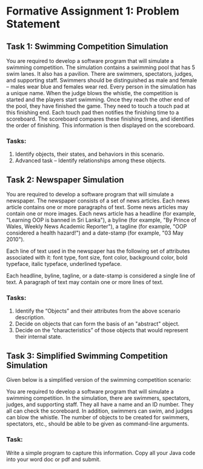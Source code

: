 # Formative Assignment 1: Problem Statement

## Task 1: Swimming Competition Simulation

You are required to develop a software program that will simulate a swimming competition. The simulation contains a swimming pool that has 5 swim lanes. It also has a pavilion. There are swimmers, spectators, judges, and supporting staff. Swimmers should be distinguished as male and female – males wear blue and females wear red. Every person in the simulation has a unique name. When the judge blows the whistle, the competition is started and the players start swimming. Once they reach the other end of the pool, they have finished the game. They need to touch a touch pad at this finishing end. Each touch pad then notifies the finishing time to a scoreboard. The scoreboard compares these finishing times, and identifies the order of finishing. This information is then displayed on the scoreboard.

### Tasks:
1. Identify objects, their states, and behaviors in this scenario.
2. Advanced task – Identify relationships among these objects.

## Task 2: Newspaper Simulation

You are required to develop a software program that will simulate a newspaper. The newspaper consists of a set of news articles. Each news article contains one or more paragraphs of text. Some news articles may contain one or more images. Each news article has a headline (for example, "Learning OOP is banned in Sri Lanka"), a byline (for example, "By Prince of Wales, Weekly News Academic Reporter"), a tagline (for example, "OOP considered a health hazard!") and a date-stamp (for example, "03 May 2010").

Each line of text used in the newspaper has the following set of attributes associated with it: font type, font size, font color, background color, bold typeface, italic typeface, underlined typeface.

Each headline, byline, tagline, or a date-stamp is considered a single line of text. A paragraph of text may contain one or more lines of text.

### Tasks:
1. Identify the “Objects” and their attributes from the above scenario description.
2. Decide on objects that can form the basis of an "abstract" object.
3. Decide on the “characteristics” of those objects that would represent their internal state.

## Task 3: Simplified Swimming Competition Simulation

Given below is a simplified version of the swimming competition scenario:

You are required to develop a software program that will simulate a swimming competition. In the simulation, there are swimmers, spectators, judges, and supporting staff. They all have a name and an ID number. They all can check the scoreboard. In addition, swimmers can swim, and judges can blow the whistle. The number of objects to be created for swimmers, spectators, etc., should be able to be given as command-line arguments.

### Task:
Write a simple program to capture this information. Copy all your Java code into your word doc or pdf and submit.
